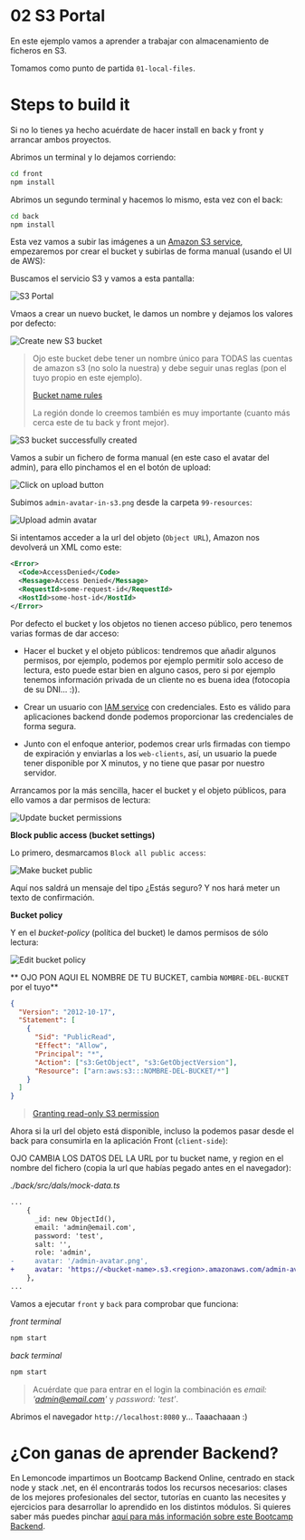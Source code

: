 # 02 S3 Portal

En este ejemplo vamos a aprender a trabajar con almacenamiento de ficheros en S3.

Tomamos como punto de partida `01-local-files`.

# Steps to build it

Si no lo tienes ya hecho acuérdate de hacer install en back y front y arrancar ambos proyectos.

Abrimos un terminal y lo dejamos corriendo:

```bash
cd front
npm install

```

Abrimos un segundo terminal y hacemos lo mismo, esta vez con el back:

```bash
cd back
npm install

```

Esta vez vamos a subir las imágenes a un [Amazon S3 service](https://aws.amazon.com/es/s3/), empezaremos por crear el bucket y subirlas de forma manual (usando el UI de AWS):

Buscamos el servicio S3 y vamos a esta pantalla:

![S3 Portal](./readme-resources/01-s3-portal.png)

Vmaos a crear un nuevo bucket, le damos un nombre y dejamos los valores por defecto:

![Create new S3 bucket](./readme-resources/02-create-s3-bucket.png)

> Ojo este bucket debe tener un nombre único para TODAS las cuentas de amazon s3 (no solo la nuestra) y debe seguir unas reglas (pon el tuyo propio en este ejemplo).
>
> [Bucket name rules](https://docs.aws.amazon.com/AmazonS3/latest/userguide/bucketnamingrules.html)
>
> La región donde lo creemos también es muy importante (cuanto más cerca este de tu back y front mejor).

![S3 bucket successfully created](./readme-resources/03-s3-bucket-successfully-created.png)

Vamos a subir un fichero de forma manual (en este caso el avatar del admin), para ello pinchamos el en el botón de upload:

![Click on upload button](./readme-resources/04-click-upload-button.png)

Subimos `admin-avatar-in-s3.png` desde la carpeta `99-resources`:

![Upload admin avatar](./readme-resources/05-upload-admin-avatar.png)

Si intentamos acceder a la url del objeto (`Object URL`), Amazon nos devolverá un XML como este:

```xml
<Error>
  <Code>AccessDenied</Code>
  <Message>Access Denied</Message>
  <RequestId>some-request-id</RequestId>
  <HostId>some-host-id</HostId>
</Error>
```

Por defecto el bucket y los objetos no tienen acceso público, pero tenemos varias formas de dar acceso:

- Hacer el bucket y el objeto públicos: tendremos que añadir algunos permisos, por ejemplo, podemos por ejemplo permitir solo acceso de lectura, esto puede estar bien en alguno casos, pero si por ejemplo tenemos información privada de un cliente no es buena idea (fotocopia de su DNI... :)).

- Crear un usuario con [IAM service](https://aws.amazon.com/iam/) con credenciales. Esto es válido para aplicaciones backend donde podemos proporcionar las credenciales de forma segura.

- Junto con el enfoque anterior, podemos crear urls firmadas con tiempo de expiración y enviarlas a los `web-clients`, así, un usuario la puede tener disponible por X minutos, y no tiene que pasar por nuestro servidor.

Arrancamos por la más sencilla, hacer el bucket y el objeto públicos, para ello vamos a dar permisos de lectura:

![Update bucket permissions](./readme-resources/06-update-bucket-permissions.png)

**Block public access (bucket settings)**

Lo primero, desmarcamos `Block all public access`:

![Make bucket public](./readme-resources/07-make-bucket-public.png)

Aquí nos saldrá un mensaje del tipo ¿Estás seguro? Y nos hará meter un texto de confirmación.


**Bucket policy**

Y en el _bucket-policy_ (política del bucket) le damos permisos de sólo lectura:

![Edit bucket policy](./readme-resources/08-edit-bucket-policy.png)

** OJO PON AQUI EL NOMBRE DE TU BUCKET, cambia `NOMBRE-DEL-BUCKET` por el tuyo**

```json
{
  "Version": "2012-10-17",
  "Statement": [
    {
      "Sid": "PublicRead",
      "Effect": "Allow",
      "Principal": "*",
      "Action": ["s3:GetObject", "s3:GetObjectVersion"],
      "Resource": ["arn:aws:s3:::NOMBRE-DEL-BUCKET/*"]
    }
  ]
}
```

> [Granting read-only S3 permission](https://docs.aws.amazon.com/AmazonS3/latest/userguide/example-bucket-policies.html#example-bucket-policies-use-case-2)

Ahora si la url del objeto está disponible, incluso la podemos pasar desde el back para consumirla en la aplicación Front (`client-side`):

OJO CAMBIA LOS DATOS DEL LA URL por tu bucket name, y region en el nombre del fichero (copia la url que habías pegado antes en el navegador):

_./back/src/dals/mock-data.ts_

```diff
...
    {
      _id: new ObjectId(),
      email: 'admin@email.com',
      password: 'test',
      salt: '',
      role: 'admin',
-     avatar: '/admin-avatar.png',
+     avatar: 'https://<bucket-name>.s3.<region>.amazonaws.com/admin-avatar-in-s3.png',
    },
...
```

Vamos a ejecutar `front` y `back` para comprobar que funciona:

_front terminal_

```bash
npm start

```

_back terminal_

```bash
npm start
```

> Acuérdate que para entrar en el login la combinación es _email: 'admin@email.com'_ y _password: 'test'_.

Abrimos el navegador `http://localhost:8080` y... Taaachaaan :)

# ¿Con ganas de aprender Backend?

En Lemoncode impartimos un Bootcamp Backend Online, centrado en stack node y stack .net, en él encontrarás todos los recursos necesarios: clases de los mejores profesionales del sector, tutorías en cuanto las necesites y ejercicios para desarrollar lo aprendido en los distintos módulos. Si quieres saber más puedes pinchar [aquí para más información sobre este Bootcamp Backend](https://lemoncode.net/bootcamp-backend#bootcamp-backend/banner).
